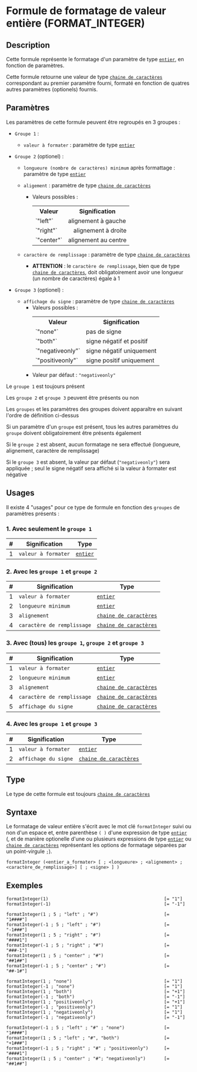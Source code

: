 # Formule de formatage de valeur entière (FORMAT_INTEGER)

## Description

Cette formule représente le formatage d'un paramètre de type  [`entier`][valeur-de-retour], en fonction de paramètres.

Cette formule retourne une valeur de type [`chaine de caractères`][valeur-de-retour] correspondant au premier paramètre fourni, formaté en fonction de quatres autres paramètres (optionels) fournis.

## Paramètres
Les paramètres de cette formule peuvent être regroupés en 3 groupes :
- `Groupe 1` :
    - `valeur à formater` : paramètre de type [`entier`][valeur-de-retour]
- `Groupe 2` (optionel) :
    - `longueure (nombre de caractères) minimum` après formattage : paramètre de type [`entier`][valeur-de-retour]
    - `aligement` : paramètre de type [`chaine de caractères`][valeur-de-retour]
        - Valeurs possibles :
            <table>
                <tr>
                    <th>Valeur</th>
                    <th>Signification</th>
                </tr>
                <tr>
                    <td>`"left"`</td>
                    <td align="left">alignement à gauche</td>
                </tr>
                <tr>
                    <td>`"right"`</td>
                    <td align="right">alignement à droite</td>
                </tr>
                <tr>
                    <td>`"center"`</td>
                    <td align="center">alignement au centre</td>
                </tr>
            </table>

    - `caractère de remplissage` : paramètre de type [`chaine de caractères`][valeur-de-retour]
        - __ATTENTION__ : le `caractère de remplissage`, bien que de type [`chaine de caractères`][valeur-de-retour], doit obligatoirement avoir une longueur (un nombre de caractères) égale à 1

- `Groupe 3` (optionel) : 
    - `affichage du signe` : paramètre de type [`chaine de caractères`][valeur-de-retour]
        - Valeurs possibles :
            <table>
                <tr>
                    <th>Valeur</th>
                    <th>Signification</th>
                </tr>
                <tr>
                    <td>`"none"`</td>
                    <td>pas de signe</td>
                </tr>
                <tr>
                    <td>`"both"`</td>
                    <td>signe négatif et positif</td>
                </tr>
                <tr>
                    <td>`"negativeonly"`</td>
                    <td>signe négatif uniquement</td>
                </tr>
                <tr>
                    <td>`"positiveonly"`</td>
                    <td>signe positif uniquement</td>
                </tr>
            </table>
        - Valeur par défaut : `"negativeonly"`


Le `groupe 1` est toujours présent

Les `groupe 2` et `groupe 3` peuvent être présents ou non

Les `groupes` et les paramètres des groupes doivent apparaître en suivant l'ordre de définition ci-dessus

Si un paramètre d'un `groupe` est présent, tous les autres paramètres du `groupe` doivent obligatoirement être présents également

Si le `groupe 2` est absent, aucun formatage ne sera effectué (longueure, alignement, caractère de remplissage)

Si le `groupe 3` est absent, la valeur par défaut (`"negativeonly"`) sera appliquée ; seul le signe négatif sera affiché si la valeur à formater est négative

## Usages

Il existe 4 "usages" pour ce type de formule en fonction des `groupes` de paramètres présents :

### 1. Avec seulement le `groupe 1`
|#|Signification|Type|
|-------------------|-------------|----|
|1|`valeur à formater`|[`entier`][valeur-de-retour]|

### 2. Avec les `groupe 1` et `groupe 2`
|#|Signification|Type|
|-------------------|-------------|----|
|1|`valeur à formater`|[`entier`][valeur-de-retour]|
|2|`longueure minimum`|[`entier`][valeur-de-retour]|
|3|`alignement`|[`chaine de caractères`][valeur-de-retour]|
|4|`caractère de remplissage`|[`chaine de caractères`][valeur-de-retour]|

### 3. Avec (tous) les `groupe 1`, `groupe 2` et `groupe 3`
|#|Signification|Type|
|-------------------|-------------|----|
|1|`valeur à formater`|[`entier`][valeur-de-retour]|
|2|`longueure minimum`|[`entier`][valeur-de-retour]|
|3|`alignement`|[`chaine de caractères`][valeur-de-retour]|
|4|`caractère de remplissage`|[`chaine de caractères`][valeur-de-retour]|
|5|`affichage du signe`|[`chaine de caractères`][valeur-de-retour]|

### 4. Avec les `groupe 1` et `groupe 3`
|#|Signification|Type|
|-------------------|-------------|----|
|1|`valeur à formater`|[`entier`][valeur-de-retour]|
|2|`affichage du signe`|[`chaine de caractères`][valeur-de-retour]|

## Type 
Le type de cette formule est toujours [`chaine de caractères`][valeur-de-retour]

## Syntaxe

Le formatage de valeur entière s'écrit avec le mot clé `formatInteger` suivi ou non d'un espace et, entre parenthèse `( )` d'une expression de type [`entier`][valeur-de-retour] (, et de manière optionelle d'une ou plusieurs expressions de type [`entier`][valeur-de-retour] ou [`chaine de caractères`][valeur-de-retour] représentant les options de formatage séparées par un point-virgule `;`).

    formatInteger (<entier_a_formater> [ ; <longueure> ; <alignement> ; <caractère_de_remplissage>] [ ; <signe> ] )

## Exemples

    formatInteger(1)                                            [= "1"]
    formatInteger(-1)                                           [= "-1"]

    formatInteger(1 ; 5 ; "left" ; "#")                         [= "1####"]
    formatInteger(-1 ; 5 ; "left" ; "#")                        [= "-1###"]
    formatInteger(1 ; 5 ; "right" ; "#")                        [= "####1"]
    formatInteger(-1 ; 5 ; "right" ; "#")                       [= "###-1"]
    formatInteger(1 ; 5 ; "center" ; "#")                       [= "##1##"]
    formatInteger(-1 ; 5 ; "center" ; "#")                      [= "##-1#"]

    formatInteger(1 ; "none")                                   [= "1"]
    formatInteger(-1 ; "none")                                  [= "1"]
    formatInteger(1 ; "both")                                   [= "+1"]
    formatInteger(-1 ; "both")                                  [= "-1"]
    formatInteger(1 ; "positiveonly")                           [= "+1"]
    formatInteger(-1 ; "positiveonly")                          [= "1"]
    formatInteger(1 ; "negativeonly")                           [= "1"]
    formatInteger(-1 ; "negativeonly")                          [= "-1"]

    formatInteger(-1 ; 5 ; "left" ; "#" ; "none")               [= "1####"]
    formatInteger(1 ; 5 ; "left" ; "#", "both")                 [= "+1###"]
    formatInteger(-1 ; 5 ; "right" ; "#" ; "positiveonly")      [= "####1"]
    formatInteger(1 ; 5 ; "center" ; "#"; "negativeonly")       [= "##1##"]
    

[valeur-de-retour]: ../lexique.md#valeur-de-retour